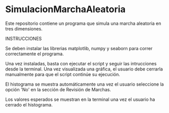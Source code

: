 # SimulacionMarchaAleatoria
Este repositorio contiene un programa que simula una marcha aleatoria en tres dimensiones.


INSTRUCCIONES

Se deben instalar las librerias matplotlib, numpy y seaborn para correr correctamente el programa. 

Una vez instaladas, basta con ejecutar el script y seguir las intrucciones desde la terminal. 
Una vez visualizada una gráfica, el usuario debe cerrarla manualmente para que el script continúe su ejecución. 

El histograma se muestra automáticamente una vez el usuario seleccione la opción 'No' en la sección de Revisión de Marchas.

Los valores esperados se muestran en la terminal una vez el usuario ha cerrado el histograma. 
